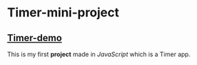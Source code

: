 # Timer-mini-project
## [Timer-demo](https://fergarperez.github.io/Kebab/</h1)

This is my first **project** made in _JavaScript_ which is a Timer app.
